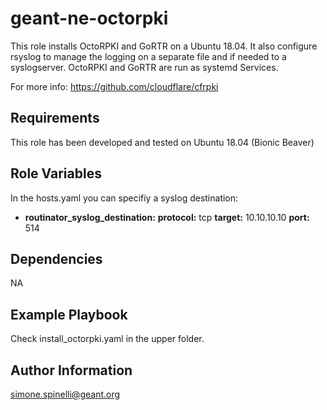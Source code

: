 geant-ne-octorpki 
=========

This role installs OctoRPKI and GoRTR on a Ubuntu 18.04.
It also configure rsyslog to manage the logging on a separate file and if needed to a syslogserver. 
OctoRPKI and GoRTR are run as systemd Services. 

For more info: 
https://github.com/cloudflare/cfrpki


Requirements
------------

This role has been developed and tested on Ubuntu 18.04 (Bionic Beaver)


Role Variables
--------------

In the hosts.yaml you can specifiy a syslog destination:

* __routinator_syslog_destination:__ 
              __protocol:__ tcp 
              __target:__ 10.10.10.10
              __port:__ 514

Dependencies
------------

NA

Example Playbook
----------------

Check install_octorpki.yaml in the upper folder. 



Author Information
------------------

simone.spinelli@geant.org

